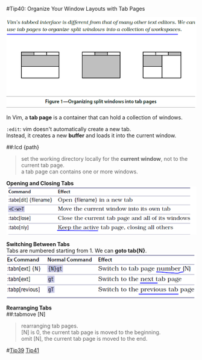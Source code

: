 #Tip40: Organize Your Window Layouts with Tab Pages  
  
![tip40_1](images/tip40_1.png)  
  
In Vim, a **tab page** is a container that can hold a collection of windows.  
  
`:edit`: vim doesn't automatically create a new tab.  
Instead, it creates a new **buffer** and loads it into the current window.  
  
##:lcd {path}  
>set the working directory locally for the **current window**, not to the current tab page.  
>a tab page can contains one or more windows.  
  
**Opening and Closing Tabs**  
![tip40_2](images/tip40_2.png)  
      
**Switching Between Tabs**  
Tabs are numbered starting from 1. We can **goto tab{N}**.  
![tip40_3](images/tip40_3.png)  
  
**Rearranging Tabs**  
##:tabmove [N]  
>rearranging tab pages.  
> [N] is 0, the current tab page is moved to the beginning.  
> omit [N], the current tab page is moved to the end.  
  
#[Tip39](tip39.md) [Tip41](tip41.md)
